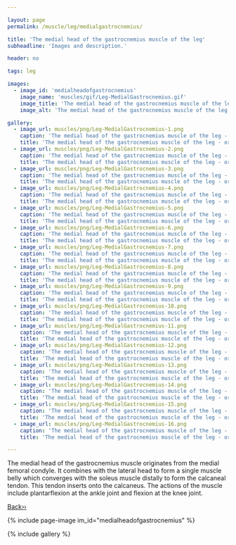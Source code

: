 ```yaml
---

layout: page
permalink: /muscle/leg/medialgastrocnemius/

title: 'The medial head of the gastrocnemius muscle of the leg'
subheadline: 'Images and description.'

header: no

tags: leg

images:
  - image_id: 'medialheadofgastrocnemius'
    image_name: 'muscles/gif/Leg-MedialGastrocnemius.gif'
    image_title: 'The medial head of the gastrocnemius muscle of the leg'
    image_alt: 'The medial head of the gastrocnemius muscle of the leg' 

gallery:
  - image_url: muscles/png/Leg-MedialGastrocnemius-1.png
    caption: 'The medial head of the gastrocnemius muscle of the leg - orientation 1'
    title: 'The medial head of the gastrocnemius muscle of the leg - orientation 1'
  - image_url: muscles/png/Leg-MedialGastrocnemius-2.png
    caption: 'The medial head of the gastrocnemius muscle of the leg - orientation 2'
    title: 'The medial head of the gastrocnemius muscle of the leg - orientation 2'
  - image_url: muscles/png/Leg-MedialGastrocnemius-3.png
    caption: 'The medial head of the gastrocnemius muscle of the leg - orientation 3'
    title: 'The medial head of the gastrocnemius muscle of the leg - orientation 3'
  - image_url: muscles/png/Leg-MedialGastrocnemius-4.png
    caption: 'The medial head of the gastrocnemius muscle of the leg - orientation 4'
    title: 'The medial head of the gastrocnemius muscle of the leg - orientation 4'
  - image_url: muscles/png/Leg-MedialGastrocnemius-5.png
    caption: 'The medial head of the gastrocnemius muscle of the leg - orientation 5'
    title: 'The medial head of the gastrocnemius muscle of the leg - orientation 5'
  - image_url: muscles/png/Leg-MedialGastrocnemius-6.png
    caption: 'The medial head of the gastrocnemius muscle of the leg - orientation 6'
    title: 'The medial head of the gastrocnemius muscle of the leg - orientation 6'
  - image_url: muscles/png/Leg-MedialGastrocnemius-7.png
    caption: 'The medial head of the gastrocnemius muscle of the leg - orientation 7'
    title: 'The medial head of the gastrocnemius muscle of the leg - orientation 7'
  - image_url: muscles/png/Leg-MedialGastrocnemius-8.png
    caption: 'The medial head of the gastrocnemius muscle of the leg - orientation 8'
    title: 'The medial head of the gastrocnemius muscle of the leg - orientation 8'
  - image_url: muscles/png/Leg-MedialGastrocnemius-9.png
    caption: 'The medial head of the gastrocnemius muscle of the leg - orientation 9'
    title: 'The medial head of the gastrocnemius muscle of the leg - orientation 9'
  - image_url: muscles/png/Leg-MedialGastrocnemius-10.png
    caption: 'The medial head of the gastrocnemius muscle of the leg - orientation 10'
    title: 'The medial head of the gastrocnemius muscle of the leg - orientation 10'
  - image_url: muscles/png/Leg-MedialGastrocnemius-11.png
    caption: 'The medial head of the gastrocnemius muscle of the leg - orientation 11'
    title: 'The medial head of the gastrocnemius muscle of the leg - orientation 11'
  - image_url: muscles/png/Leg-MedialGastrocnemius-12.png
    caption: 'The medial head of the gastrocnemius muscle of the leg - orientation 12'
    title: 'The medial head of the gastrocnemius muscle of the leg - orientation 12'
  - image_url: muscles/png/Leg-MedialGastrocnemius-13.png
    caption: 'The medial head of the gastrocnemius muscle of the leg - orientation 13'
    title: 'The medial head of the gastrocnemius muscle of the leg - orientation 13'
  - image_url: muscles/png/Leg-MedialGastrocnemius-14.png
    caption: 'The medial head of the gastrocnemius muscle of the leg - orientation 14'
    title: 'The medial head of the gastrocnemius muscle of the leg - orientation 14'
  - image_url: muscles/png/Leg-MedialGastrocnemius-15.png
    caption: 'The medial head of the gastrocnemius muscle of the leg - orientation 15'
    title: 'The medial head of the gastrocnemius muscle of the leg - orientation 15'
  - image_url: muscles/png/Leg-MedialGastrocnemius-16.png
    caption: 'The medial head of the gastrocnemius muscle of the leg - orientation 16'
    title: 'The medial head of the gastrocnemius muscle of the leg - orientation 16'

---
```


The medial head of the gastrocnemius muscle originates from the medial femoral condyle. It combines with the lateral head to form a single muscle belly which converges with the soleus muscle distally to form the calcaneal tendon. This tendon inserts onto the calcaneus. The actions of the muscle include plantarflexion at the ankle joint and flexion at the knee joint.

[Back››](/muscle/leg/)

{% include page-image im_id="medialheadofgastrocnemius" %}

{% include gallery %}
